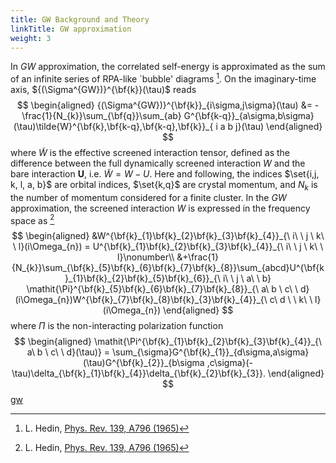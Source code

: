 ```yaml
---
title: GW Background and Theory
linkTitle: GW approximation
weight: 3
---
```



In $GW$ approximation, the correlated self-energy is approximated as the sum of an infinite series of RPA-like `bubble' diagrams [^hedin]. 
On the imaginary-time axis, ${(\Sigma^{GW})}^{\bf{k}}(\tau)$ reads 
$$
\begin{aligned}
{(\Sigma^{GW})}^{\bf{k}}_{i\sigma,j\sigma}(\tau) &= -\frac{1}{N_{k}}\sum_{\bf{q}}\sum_{ab} G^{\bf{k-q}}_{a\sigma,b\sigma}(\tau)\tilde{W}^{\bf{k},\bf{k-q},\bf{k-q},\bf{k}}_{ i a  b j}(\tau)
\end{aligned}
$$
where $\tilde{W}$ is the effective screened interaction tensor, defined as the difference between the full dynamically screened interaction $W$ and the bare interaction $\boldsymbol{U}$, i.e. $\tilde{W} = W - U$. 
Here and following, the indices $\set{i,j, k, l, a, b}$ are orbital indices, $\set{k,q}$ are crystal momentum, and $N_{k}$ is the number of momentum considered for a finite cluster.
In the $GW$ approximation, the screened interaction $W$ is expressed in the frequency space as [^hedin]
$$
\begin{aligned}
&W^{\bf{k}_{1}\bf{k}_{2}\bf{k}_{3}\bf{k}_{4}}_{\ i\ \ j \ k\  \ l}(i\Omega_{n}) = U^{\bf{k}_{1}\bf{k}_{2}\bf{k}_{3}\bf{k}_{4}}_{\ i\ \ j \ k\  \ l}\nonumber\\
&+\frac{1}{N_{k}}\sum_{\bf{k}_{5}\bf{k}_{6}\bf{k}_{7}\bf{k}_{8}}\sum_{abcd}U^{\bf{k}_{1}\bf{k}_{2}\bf{k}_{5}\bf{k}_{6}}_{\ i\ \ j \ a\  \ b} \mathit{\Pi}^{\bf{k}_{5}\bf{k}_{6}\bf{k}_{7}\bf{k}_{8}}_{\ a\ b \ c\  \ d}(i\Omega_{n})W^{\bf{k}_{7}\bf{k}_{8}\bf{k}_{3}\bf{k}_{4}}_{\ c\ d \ \ k\  \ l}(i\Omega_{n})
\end{aligned}
$$
where $\boldsymbol{\mathit{\Pi}}$ is the non-interacting polarization function 
$$
\begin{aligned}
\mathit{\Pi^{\bf{k}_{1}\bf{k}_{2}\bf{k}_{3}\bf{k}_{4}}_{\ a\ b \ c\  \ d}(\tau)} = \sum_{\sigma}G^{\bf{k}_{1}}_{d\sigma,a\sigma}(\tau)G^{\bf{k}_{2}}_{b\sigma ,c\sigma}(-\tau)\delta_{\bf{k}_{1}\bf{k}_{4}}\delta_{\bf{k}_{2}\bf{k}_{3}}. 
\end{aligned}
$$
[gw](/theory/bubble.png)
[^hedin]: L. Hedin, [Phys. Rev. 139, A796 (1965)](https://doi.org/10.1103/PhysRev.139.A796)
